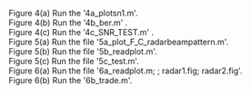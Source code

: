 Figure 4(a) Run the '4a_plotsn1.m'.  
Figure 4(b) Run the '4b_ber.m' .  
Figure 4(c) Run the '4c_SNR_TEST.m' .  
Figure 5(a) Run the file '5a_plot_F_C_radarbeampattern.m'.  
Figure 5(b) Run the file '5b_readplot.m'.  
Figure 5(c) Run the file '5c_test.m'.  
Figure 6(a) Run the file '6a_readplot.m; ; radar1.fig; radar2.fig'.  
Figure 6(b) Run the '6b_trade.m'.
